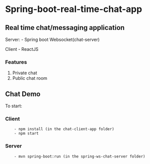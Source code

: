 # Spring-boot-real-time-chat-app
## Real time chat/messaging application 

Server:
    - Spring boot Websocket(chat-server)

Client
    - ReactJS

### Features
1. Private chat
2. Public chat room

## Chat Demo

<!-- ![Chat Demo](img/chat_demo.jpg "Chat screen") -->

To start:
    
### Client
        - npm install (in the chat-client-app folder)
        - npm start
    
### Server
        - mvn spring-boot:run (in the spring-ws-chat-server folder)
